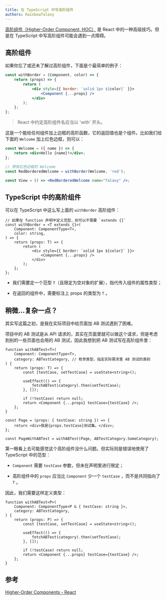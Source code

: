 ```yaml
---
title: 在 TypeScript 中写高阶组件
authors: RainbowTalaxy
---
```


[高阶组件（Higher-Order Component, HOC）](https://reactjs.org/docs/higher-order-components.html) 是 React 中的一种高级技巧。但是在 TypeScript 中写高阶组件可能会遇到一点障碍。

<!--truncate-->

## 高阶组件

如果你忘了或还未了解过高阶组件，下面是个最简单的例子：

```jsx
const withBorder = (Component, color) => {
    return (props) => {
        return (
            <div style={{ border: `solid 1px ${color}` }}>
                <Component {...props} />
            </div>
        );
    };
};
```

> React 中约定高阶组件名应当以 'with' 开头。

这是一个能给任何组件加上边框的高阶函数，它的返回值也是个组件。比如我们给下面的 `Welcome` 加上红色边框，则可以：

```jsx
const Welcome = ({ name }) => {
    return <div>Hello {name}!</div>;
};

// 带有红色边框的 Welcome
const RedBorderedWelcome = withBorder(Welcome, 'red');

const View = () => <RedBorderedWelcome name="Talaxy" />;
```

## TypeScript 中的高阶组件

可以在 TypeScript 中这么写上面的 `withBorder` 高阶组件：

```tsx
// 如果在 function 声明中定义范型，则可以不需要 `extends {}`
const withBorder = <T extends {}>(
    Component: ComponentType<T>,
    color: string,
) => {
    return (props: T) => {
        return (
            <div style={{ border: `solid 1px ${color}` }}>
                <Component {...props} />
            </div>
        );
    };
};
```

-   我们需要定一个范型 `T`（且限定为空对象的扩展），指代传入组件的属性类型；

-   在返回的组件中，需要标注上 props 的类型为 `T` 。

## 稍微...复杂一点？

其实写这篇之初，是我在实际项目中给页面加 AB 测试遇到了困难。

项目中的 AB 测试是从 API 请求的，其实在页面里就可以做这个请求，但是考虑到别的一些页面也会用的 AB 测试，因此我想到把 AB 测试写在高阶组件里：

```tsx
function withABTest<T>(
    Component: ComponentType<T>,
    category: ABTestCategory, // 枚举类型，指定实际需求里 AB 测试的类别
) {
    return (props: T) => {
        const [testCase, setTestCase] = useState<string>();

        useEffect(() => {
            fetchABTest(category).then(setTestCase);
        }, []);

        if (!testCase) return null;
        return <Component {...props} testCase={testCase} />;
    };
}

const Page = (props: { testCase: string }) => {
    return <div>我是{props.testCase}测试集。</div>;
};

const PageWithABTest = withABTest(Page, ABTestCategory.SomeCategory);
```

第一眼看上去可能感觉这个高阶组件没什么问题。但实际则是错误地使用了 TypeScript 中的范型：

-   `Component` 需要 `testCase` 参数，但未在声明里进行限定；

-   高阶组件中的 `props` 应当比 `Component` 少一个 `testCase` ，而不是共同指向了 `T` 。

因此，我们需要这样定义类型：

```tsx {1-2,5}
function withABTest<P>(
    Component: ComponentType<P & { testCase: string }>,
    category: ABTestCategory,
) {
    return (props: P) => {
        const [testCase, setTestCase] = useState<string>();

        useEffect(() => {
            fetchABTest(category).then(setTestCase);
        }, []);

        if (!testCase) return null;
        return <Component {...props} testCase={testCase} />;
    };
}
```

## 参考

[Higher-Order Components - React](https://reactjs.org/docs/higher-order-components.html)

